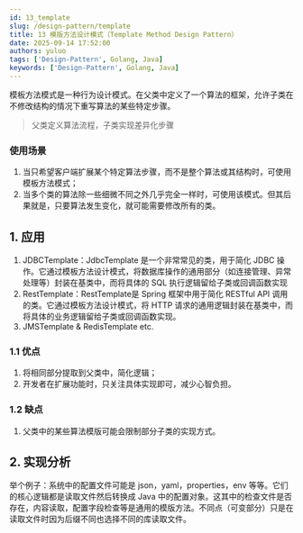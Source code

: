 ```yaml
---
id: 13_template
slug: /design-pattern/template
title: 13 模版方法设计模式（Template Method Design Pattern）
date: 2025-09-14 17:52:00
authors: yuluo
tags: ['Design-Pattern', Golang, Java]
keywords: ['Design-Pattern', Golang, Java]
---
```


模板方法模式是一种行为设计模式。在父类中定义了一个算法的框架，允许子类在不修改结构的情况下重写算法的某些特定步骤。

> 父类定义算法流程，子类实现差异化步骤

### 使用场景

1. 当只希望客户端扩展某个特定算法步骤，而不是整个算法或其结构时，可使用模板方法模式；
2. 当多个类的算法除一些细微不同之外几乎完全一样时，可使用该模式。但其后果就是，只要算法发生变化，就可能需要修改所有的类。

## 1. 应用

1. JDBCTemplate：JdbcTemplate 是一个非常常见的类，用于简化 JDBC 操作。它通过模板方法设计模式，将数据库操作的通用部分（如连接管理、异常处理等）封装在基类中，而将具体的 SQL 执行逻辑留给子类或回调函数实现
2. RestTemplate：RestTemplate是 Spring 框架中用于简化 RESTful API 调用的类。它通过模板方法设计模式，将 HTTP 请求的通用逻辑封装在基类中，而将具体的业务逻辑留给子类或回调函数实现。
3. JMSTemplate & RedisTemplate etc.

### 1.1 优点

1. 将相同部分提取到父类中，简化逻辑；
2. 开发者在扩展功能时，只关注具体实现即可，减少心智负担。

### 1.2 缺点

1. 父类中的某些算法模版可能会限制部分子类的实现方式。

## 2. 实现分析

举个例子：系统中的配置文件可能是 json，yaml，properties，env 等等。它们的核心逻辑都是读取文件然后转换成 Java 中的配置对象。这其中的检查文件是否存在，内容读取，配置字段检查等是通用的模版方法。不同点（可变部分）只是在读取文件时因为后缀不同也选择不同的库读取文件。
